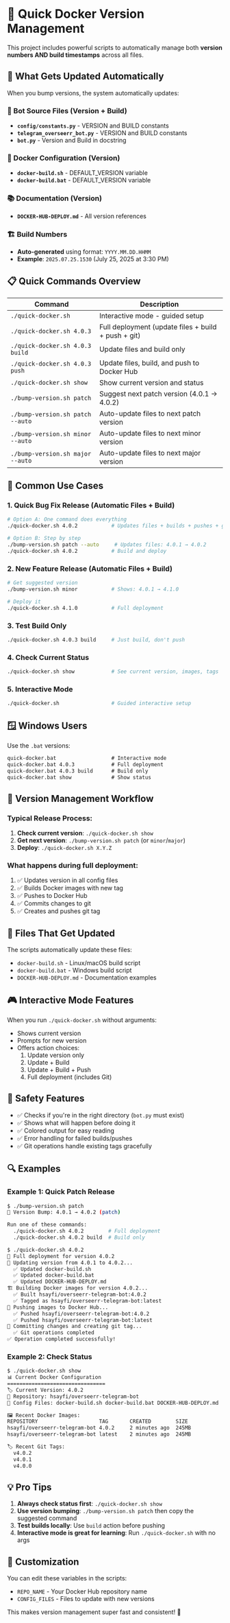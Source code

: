 # 🚀 Quick Docker Version Management

This project includes powerful scripts to automatically manage both **version numbers AND build timestamps** across all files.

## 🔄 What Gets Updated Automatically

When you bump versions, the system automatically updates:

### 📝 Bot Source Files (Version + Build)
- **`config/constants.py`** - VERSION and BUILD constants
- **`telegram_overseerr_bot.py`** - VERSION and BUILD constants  
- **`bot.py`** - Version and Build in docstring

### 🐳 Docker Configuration (Version)
- **`docker-build.sh`** - DEFAULT_VERSION variable
- **`docker-build.bat`** - DEFAULT_VERSION variable

### 📚 Documentation (Version)
- **`DOCKER-HUB-DEPLOY.md`** - All version references

### 🏗️ Build Numbers
- **Auto-generated** using format: `YYYY.MM.DD.HHMM`
- **Example**: `2025.07.25.1530` (July 25, 2025 at 3:30 PM)

## 📋 Quick Commands Overview

| Command | Description |
|---------|-------------|
| `./quick-docker.sh` | Interactive mode - guided setup |
| `./quick-docker.sh 4.0.3` | Full deployment (update files + build + push + git) |
| `./quick-docker.sh 4.0.3 build` | Update files and build only |
| `./quick-docker.sh 4.0.3 push` | Update files, build, and push to Docker Hub |
| `./quick-docker.sh show` | Show current version and status |
| `./bump-version.sh patch` | Suggest next patch version (4.0.1 → 4.0.2) |
| `./bump-version.sh patch --auto` | Auto-update files to next patch version |
| `./bump-version.sh minor --auto` | Auto-update files to next minor version |
| `./bump-version.sh major --auto` | Auto-update files to next major version |

## 🎯 Common Use Cases

### 1. Quick Bug Fix Release (Automatic Files + Build)
```bash
# Option A: One command does everything
./quick-docker.sh 4.0.2           # Updates files + builds + pushes + git

# Option B: Step by step  
./bump-version.sh patch --auto     # Updates files: 4.0.1 → 4.0.2
./quick-docker.sh 4.0.2           # Build and deploy
```

### 2. New Feature Release (Automatic Files + Build)
```bash
# Get suggested version
./bump-version.sh minor           # Shows: 4.0.1 → 4.1.0

# Deploy it
./quick-docker.sh 4.1.0           # Full deployment
```

### 3. Test Build Only
```bash
./quick-docker.sh 4.0.3 build     # Just build, don't push
```

### 4. Check Current Status
```bash
./quick-docker.sh show            # See current version, images, tags
```

### 5. Interactive Mode
```bash
./quick-docker.sh                 # Guided interactive setup
```

## 🪟 Windows Users

Use the `.bat` versions:
```cmd
quick-docker.bat                  # Interactive mode
quick-docker.bat 4.0.3            # Full deployment
quick-docker.bat 4.0.3 build      # Build only
quick-docker.bat show             # Show status
```

## 🔄 Version Management Workflow

### Typical Release Process:
1. **Check current version**: `./quick-docker.sh show`
2. **Get next version**: `./bump-version.sh patch` (or `minor`/`major`)
3. **Deploy**: `./quick-docker.sh X.Y.Z`

### What happens during full deployment:
1. ✅ Updates version in all config files
2. ✅ Builds Docker images with new tag
3. ✅ Pushes to Docker Hub
4. ✅ Commits changes to git
5. ✅ Creates and pushes git tag

## 📁 Files That Get Updated

The scripts automatically update these files:
- `docker-build.sh` - Linux/macOS build script
- `docker-build.bat` - Windows build script  
- `DOCKER-HUB-DEPLOY.md` - Documentation examples

## 🎮 Interactive Mode Features

When you run `./quick-docker.sh` without arguments:
- Shows current version
- Prompts for new version
- Offers action choices:
  1. Update version only
  2. Update + Build
  3. Update + Build + Push
  4. Full deployment (includes Git)

## 🚨 Safety Features

- ✅ Checks if you're in the right directory (`bot.py` must exist)
- ✅ Shows what will happen before doing it
- ✅ Colored output for easy reading
- ✅ Error handling for failed builds/pushes
- ✅ Git operations handle existing tags gracefully

## 🔍 Examples

### Example 1: Quick Patch Release
```bash
$ ./bump-version.sh patch
🔄 Version Bump: 4.0.1 → 4.0.2 (patch)

Run one of these commands:
  ./quick-docker.sh 4.0.2        # Full deployment
  ./quick-docker.sh 4.0.2 build  # Build only

$ ./quick-docker.sh 4.0.2
🚀 Full deployment for version 4.0.2
📝 Updating version from 4.0.1 to 4.0.2...
  ✅ Updated docker-build.sh
  ✅ Updated docker-build.bat
  ✅ Updated DOCKER-HUB-DEPLOY.md
🏗️ Building Docker images for version 4.0.2...
  ✅ Built hsayfi/overseerr-telegram-bot:4.0.2
  ✅ Tagged as hsayfi/overseerr-telegram-bot:latest
🚀 Pushing images to Docker Hub...
  ✅ Pushed hsayfi/overseerr-telegram-bot:4.0.2
  ✅ Pushed hsayfi/overseerr-telegram-bot:latest
📝 Committing changes and creating git tag...
  ✅ Git operations completed
✅ Operation completed successfully!
```

### Example 2: Check Status
```bash
$ ./quick-docker.sh show
📊 Current Docker Configuration
================================
🏷️ Current Version: 4.0.2
🐳 Repository: hsayfi/overseerr-telegram-bot
📁 Config Files: docker-build.sh docker-build.bat DOCKER-HUB-DEPLOY.md

🖼️ Recent Docker Images:
REPOSITORY                    TAG       CREATED        SIZE
hsayfi/overseerr-telegram-bot 4.0.2     2 minutes ago  245MB
hsayfi/overseerr-telegram-bot latest    2 minutes ago  245MB

🏷️ Recent Git Tags:
  v4.0.2
  v4.0.1
  v4.0.0
```

## 💡 Pro Tips

1. **Always check status first**: `./quick-docker.sh show`
2. **Use version bumping**: `./bump-version.sh patch` then copy the suggested command
3. **Test builds locally**: Use `build` action before pushing
4. **Interactive mode is great for learning**: Run `./quick-docker.sh` with no args

## 🔧 Customization

You can edit these variables in the scripts:
- `REPO_NAME` - Your Docker Hub repository name
- `CONFIG_FILES` - Files to update with new versions

This makes version management super fast and consistent! 🚀
